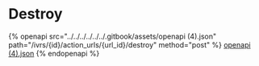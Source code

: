 # Destroy

{% openapi src="../../../../../../.gitbook/assets/openapi (4).json" path="/ivrs/{id}/action_urls/{url_id}/destroy" method="post" %}
[openapi (4).json](<../../../../../../.gitbook/assets/openapi (4).json>)
{% endopenapi %}
